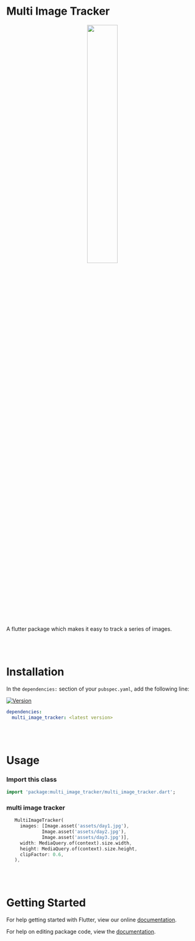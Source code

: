 # Multi Image Tracker 

<p align="center"> 
<img src="https://user-images.githubusercontent.com/40454769/134151610-ce9fc423-303d-4e6d-97c0-c82b16c07089.gif" width="40%">
</p>


<p>A flutter package which makes it easy to track a series of images.</p>
<br>
<br>

# Installation
In the `dependencies:` section of your `pubspec.yaml`, add the following line:

[![Version](https://img.shields.io/badge/pub-v1.0.0-blue)]()

```yaml
dependencies:
  multi_image_tracker: <latest version>
```

<br>
<br>

# Usage

### Import this class

```dart
import 'package:multi_image_tracker/multi_image_tracker.dart';
```

### multi image tracker

```dart
   MultiImageTracker(
     images: [Image.asset('assets/day1.jpg'),
             Image.asset('assets/day2.jpg'),
             Image.asset('assets/day3.jpg')],
     width: MediaQuery.of(context).size.width,
     height: MediaQuery.of(context).size.height,
     clipFactor: 0.6,
   ),
```

<br>
<br>

# Getting Started

For help getting started with Flutter, view our online [documentation](https://flutter.io/).

For help on editing package code, view the [documentation](https://flutter.io/developing-packages/).
